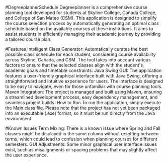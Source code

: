 #DegreeplannerSchedule 
Degreeplanner is a comprehensive course planning tool developed for students at Skyline College, Cañada College, and College of San Mateo (CSM). This application is designed to simplify the course selection process by automatically generating an optimal class schedule based on the available courses at these institutions. It aims to assist students in efficiently managing their academic journey by providing a tailored course plan.

#Features
Intelligent Class Generator: Automatically curates the best possible class schedule for each student, considering course availability across Skyline, Cañada, and CSM. The tool takes into account various factors to ensure that the selected classes align with the student's academic goals and timetable constraints.
Java Swing GUI: The application features a user-friendly graphical interface built with Java Swing, offering a straightforward and intuitive experience for users. The interface is designed to be easy to navigate, even for those unfamiliar with course planning tools.
Maven Integration: The project is managed and built using Maven, ensuring a streamlined development process, easy dependency management, and seamless project builds.
How to Run
To run the application, simply execute the Main.class file. Please note that the project has not yet been packaged into an executable (.exe) format, so it must be run directly from the Java environment.

#Known Issues
Term Mixing: There is a known issue where Spring and Fall classes might be displayed in the same column without resetting between terms, which could lead to confusion when planning courses for different semesters.
GUI Adjustments: Some minor graphical user interface issues exist, such as misalignments or spacing problems that may slightly affect the user experience.
